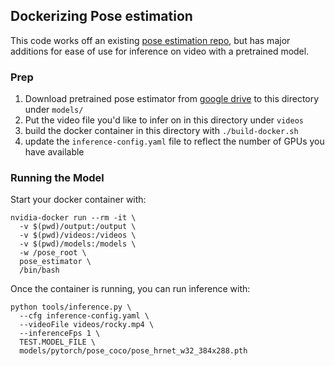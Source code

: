 ## Dockerizing Pose estimation

This code works off an existing [pose estimation repo](https://github.com/leoxiaobin/deep-high-resolution-net.pytorch), but has major additions for ease of use for inference on video with a pretrained model.

### Prep
1. Download pretrained pose estimator from [google drive](https://drive.google.com/drive/folders/1hOTihvbyIxsm5ygDpbUuJ7O_tzv4oXjC?usp=sharing) to this directory under `models/`
2. Put the video file you'd like to infer on in this directory under `videos`
3. build the docker container in this directory with `./build-docker.sh`
4. update the `inference-config.yaml` file to reflect the number of GPUs you have available

### Running the Model
Start your docker container with:
```
nvidia-docker run --rm -it \
  -v $(pwd)/output:/output \
  -v $(pwd)/videos:/videos \
  -v $(pwd)/models:/models \
  -w /pose_root \
  pose_estimator \
  /bin/bash
```
Once the container is running, you can run inference with:
```
python tools/inference.py \
  --cfg inference-config.yaml \
  --videoFile videos/rocky.mp4 \
  --inferenceFps 1 \
  TEST.MODEL_FILE \
  models/pytorch/pose_coco/pose_hrnet_w32_384x288.pth
```
